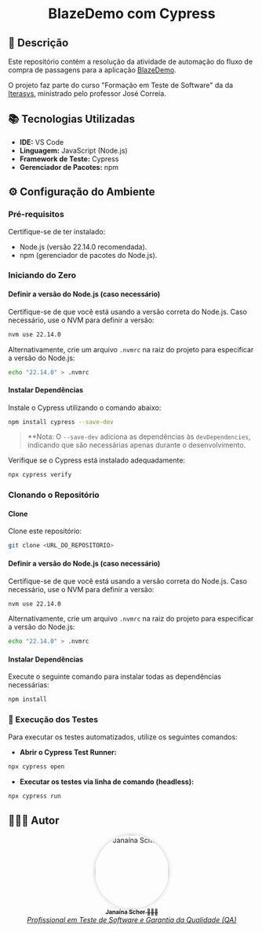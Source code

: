 <div  align="center">
	<h1>
		BlazeDemo com Cypress
	</h1>
</div>

## 🧐 Descrição

Este repositório contém a resolução da atividade de automação do fluxo de compra de passagens para a aplicação [BlazeDemo](https://blazedemo.com).

O projeto faz parte do curso "Formação em Teste de Software" da da [Iterasys](https://iterasys.com.br/pt), ministrado pelo professor José Correia.

## 📚 Tecnologias Utilizadas

- **IDE:** VS Code
- **Linguagem:** JavaScript (Node.js)
- **Framework de Teste:** Cypress
- **Gerenciador de Pacotes:** npm

## ⚙️ Configuração do Ambiente

### Pré-requisitos

Certifique-se de ter instalado:

- Node.js (versão 22.14.0 recomendada).
- npm (gerenciador de pacotes do Node.js).

### Iniciando do Zero

#### Definir a versão do Node.js (caso necessário)

Certifique-se de que você está usando a versão correta do Node.js. Caso necessário, use o NVM para definir a versão:

```sh
nvm use 22.14.0
```

Alternativamente, crie um arquivo `.nvmrc` na raiz do projeto para especificar a versão do Node.js:

```sh
echo "22.14.0" > .nvmrc
```

#### Instalar Dependências

Instale o Cypress utilizando o comando abaixo:

```sh
npm install cypress --save-dev
```

> \*\*Nota: O `--save-dev` adiciona as dependências às `devDependencies`, indicando que são necessárias apenas durante o desenvolvimento.

Verifique se o Cypress está instalado adequadamente:

```sh
npx cypress verify
```

### Clonando o Repositório

#### Clone

Clone este repositório:

```sh
git clone <URL_DO_REPOSITORIO>
```

#### Definir a versão do Node.js (caso necessário)

Certifique-se de que você está usando a versão correta do Node.js. Caso necessário, use o NVM para definir a versão:

```sh
nvm use 22.14.0
```

Alternativamente, crie um arquivo `.nvmrc` na raiz do projeto para especificar a versão do Node.js:

```sh
echo "22.14.0" > .nvmrc
```

#### Instalar Dependências

Execute o seguinte comando para instalar todas as dependências necessárias:

```sh
npm install
```

### 🧪 Execução dos Testes

Para executar os testes automatizados, utilize os seguintes comandos:

- **Abrir o Cypress Test Runner:**

```sh
npx cypress open
```

- **Executar os testes via linha de comando (headless):**

```sh
npx cypress run
```

## 🦸🏻‍♀️ Autor

<div align="center">
  <a href="https://github.com/janascher">
    <img src="https://avatars.githubusercontent.com/u/79182711?v=4" width="150px;" alt="Janaína Scher" style="border-radius: 50%; box-shadow: 0 0 10px rgba(0,0,0,0.2);">
    <br />
    <sub>
      <b>Janaína Scher</b> 👩🏻‍💻
    </sub>
    <br />
    <i>Profissional em Teste de Software e Garantia da Qualidade (QA)</i>
  </a>
</div>

